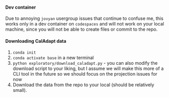 #### Dev container

Due to annoying `jovyan` usergroup issues that continue to confuse me, this works only in a dev container on `codespaces` and will not work on your local machine, since you will not be able to create files or commit to the repo. 

#### Downloading CalAdapt data

1. `conda init` 
2. `conda activate base` in a new terminal
3. `python exploratory/download_caladapt.py` - you can also modify the download script to your liking, but I assume we will make this more of a CLI tool in the future so we should focus on the projection issues for now
4. Download the data from the repo to your local (should be relatively small). 